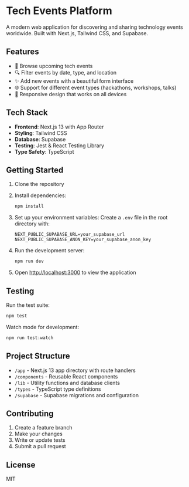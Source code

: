 # Tech Events Platform

A modern web application for discovering and sharing technology events worldwide. Built with Next.js, Tailwind CSS, and Supabase.

## Features

- 📅 Browse upcoming tech events
- 🔍 Filter events by date, type, and location
- ✨ Add new events with a beautiful form interface
- 🌐 Support for different event types (hackathons, workshops, talks)
- 💫 Responsive design that works on all devices

## Tech Stack

- **Frontend**: Next.js 13 with App Router
- **Styling**: Tailwind CSS
- **Database**: Supabase
- **Testing**: Jest & React Testing Library
- **Type Safety**: TypeScript

## Getting Started

1. Clone the repository
2. Install dependencies:
   ```bash
   npm install
   ```

3. Set up your environment variables:
   Create a `.env` file in the root directory with:
   ```
   NEXT_PUBLIC_SUPABASE_URL=your_supabase_url
   NEXT_PUBLIC_SUPABASE_ANON_KEY=your_supabase_anon_key
   ```

4. Run the development server:
   ```bash
   npm run dev
   ```

5. Open [http://localhost:3000](http://localhost:3000) to view the application

## Testing

Run the test suite:
```bash
npm test
```

Watch mode for development:
```bash
npm run test:watch
```

## Project Structure

- `/app` - Next.js 13 app directory with route handlers
- `/components` - Reusable React components
- `/lib` - Utility functions and database clients
- `/types` - TypeScript type definitions
- `/supabase` - Supabase migrations and configuration

## Contributing

1. Create a feature branch
2. Make your changes
3. Write or update tests
4. Submit a pull request

## License

MIT
